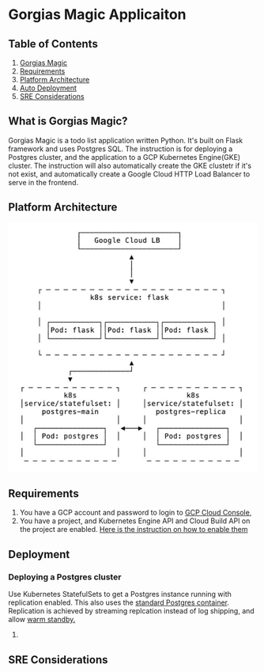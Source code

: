 
# Gorgias Magic Applicaiton


## Table of Contents
1. [Gorgias Magic](README.md#What-is-Gorgias-Magic?)
1. [Requirements](README.md#Requirements)
1. [Platform Architecture](README.md#Platform-Architecture)
1. [Auto Deployment](README.md#Auto-Deployment)
1. [SRE Considerations](README.md#SRE-Considerations)



## What is Gorgias Magic?

Gorgias Magic is a todo list application written Python. It's built on Flask framework and uses Postgres SQL. The instruction is for deploying a Postgres cluster, and the application to a GCP Kubernetes Engine(GKE) cluster. The instruction will also automatically create the GKE clustetr if it's not exist, and automatically create a Google Cloud HTTP Load Balancer to serve in the frontend. 

## Platform Architecture

![Platform Architecture](./magic_app_architecture.png?raw=true "Platform Architecture")


## Requirements

1. You have a GCP account and password to login to [GCP Cloud Console](https://console.cloud.google.com/),
2. You have a project, and Kubernetes Engine API and Cloud Build API on the project are enabled. [Here is the instruction on how to enable them](Other_README.md#Enable-APIs)

## Deployment

### Deploying a Postgres cluster

Use Kubernetes StatefulSets to get a Postgres instance running with replication enabled. This also uses the [standard Postgres container](https://github.com/docker-library/postgres). Replication is achieved by streaming replcation instead of log shipping, and allow [warm standby.](https://www.postgresql.org/docs/current/warm-standby.html)

1. 


## SRE Considerations


